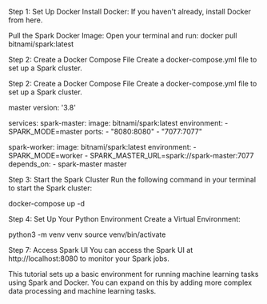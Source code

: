 
Step 1: Set Up Docker
Install Docker: If you haven't already, install Docker from here.

Pull the Spark Docker Image: Open your terminal and run:
docker pull bitnami/spark:latest

Step 2: Create a Docker Compose File
Create a docker-compose.yml file to set up a Spark cluster.


Step 2: Create a Docker Compose File
Create a docker-compose.yml file to set up a Spark cluster.

master
version: '3.8'

services:
  spark-master:
    image: bitnami/spark:latest
    environment:
      - SPARK_MODE=master
    ports:
      - "8080:8080"
      - "7077:7077"

  spark-worker:
    image: bitnami/spark:latest
    environment:
      - SPARK_MODE=worker
      - SPARK_MASTER_URL=spark://spark-master:7077
    depends_on:
      - spark-master
master

Step 3: Start the Spark Cluster
Run the following command in your terminal to start the Spark cluster:

docker-compose up -d

Step 4: Set Up Your Python Environment
Create a Virtual Environment:

python3 -m venv venv
source venv/bin/activate


Step 7: Access Spark UI
You can access the Spark UI at http://localhost:8080 to monitor your Spark jobs.

This tutorial sets up a basic environment for running machine learning tasks using Spark and Docker. You can expand on this by adding more complex data processing and machine learning tasks.

